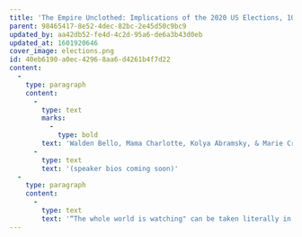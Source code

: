 ```yaml
---
title: 'The Empire Unclothed: Implications of the 2020 US Elections, 10/16/20'
parent: 98465417-8e52-4dec-82bc-2e45d50c9bc9
updated_by: aa42db52-fe4d-4c2d-95a6-de6a3b43d0eb
updated_at: 1601920646
cover_image: elections.png
id: 40eb6190-a0ec-4296-8aa6-d4261b4f7d22
content:
  -
    type: paragraph
    content:
      -
        type: text
        marks:
          -
            type: bold
        text: 'Walden Bello, Mama Charlotte, Kolya Abramsky, & Marie Cruz Soto speak to the US Elections and their implications for humanity & Mother Earth '
      -
        type: text
        text: '(speaker bios coming soon)'
  -
    type: paragraph
    content:
      -
        type: text
        text: '“The whole world is watching" can be taken literally in US election years, perhaps never more so than in 2020. This is the case for many reasons, some more obvious than others, all attributable to or consequent on the fact that the US is the most powerful imperial power. But it faces challenges from within and without, most of its own making. Indeed, its chickens have come home to roost. The white supremacy that defines its republic is being challenged from the streets and in popular culture by African Americans, Latinx, Indigenous, other people of color, together with self-defined white progressives and allies. Although the rebellion today recalls a previous, near-decade-long broad challenge, beginning in the 1960s, it confronts a state at once enfeebled by decades of neoliberal globalization and empowered by new surveillance and repressive capacities. Nonetheless, the authoritarian populism of its current administration, including that of its extreme right global counterparts, renders it unable to effectively respond to pandemics, economic dislocations, and climate breakdown. Ineffective or incompetent responses should not suggest unimpactful ones; quite the contrary, the world is being pulverized by the ruling class’s neoliberal and militarist responses to its own inadequacies. The Movements of Movements Conversations, therefore, look globally to activist thinkers and their reactions to the elections, first on October 16, 2020, and then again on November 20, 2020, after the election. These combined web dialogues will together chart the Movements of Movements as people around the world envision and work towards new realities and liberation. Specifically, our objective is to critically discuss the nature and meanings of the US elections this year, and of their implications for the peoples of the US, and the peoples of the world--both colonized and free--and for life on Mother Earth.'
---
```

